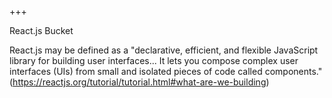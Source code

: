 +++

React.js Bucket

React.js may be defined as a "declarative, efficient, and flexible JavaScript library for building user interfaces... It lets you compose complex user interfaces (UIs) from small and isolated pieces of code called components." (https://reactjs.org/tutorial/tutorial.html#what-are-we-building) 
